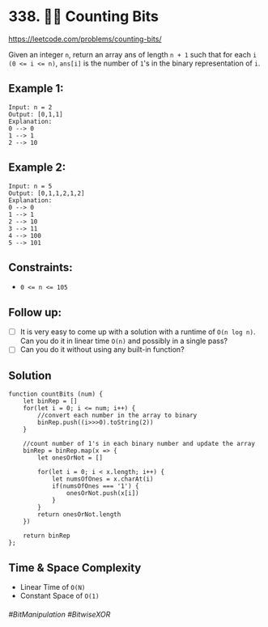 # 338. 👩‍🦯 Counting Bits
https://leetcode.com/problems/counting-bits/

Given an integer `n`, return an array ans of length `n + 1` such that for each `i (0 <= i <= n)`, `ans[i]` is the number of `1`'s in the binary representation of `i`.

## Example 1:
````
Input: n = 2
Output: [0,1,1]
Explanation:
0 --> 0
1 --> 1
2 --> 10
````
## Example 2:
````
Input: n = 5
Output: [0,1,1,2,1,2]
Explanation:
0 --> 0
1 --> 1
2 --> 10
3 --> 11
4 --> 100
5 --> 101
````
 

## Constraints:
- `0 <= n <= 105`
## Follow up:
- [ ] It is very easy to come up with a solution with a runtime of `O(n log n)`. Can you do it in linear time `O(n)` and possibly in a single pass?
- [ ] Can you do it without using any built-in function?
## Solution 
````
function countBits (num) {
    let binRep = []
    for(let i = 0; i <= num; i++) {
        //convert each number in the array to binary
        binRep.push((i>>>0).toString(2))    
    }
    
    //count number of 1's in each binary number and update the array
    binRep = binRep.map(x => {
        let onesOrNot = []
        
        for(let i = 0; i < x.length; i++) {
            let numsOfOnes = x.charAt(i)
            if(numsOfOnes === '1') {
                onesOrNot.push(x[i])
            }
        }
        return onesOrNot.length
    })
    
    return binRep    
};
````
## Time & Space Complexity
- Linear Time of `O(N)`
- Constant Space of `O(1)`

###### #BitManipulation #BitwiseXOR

